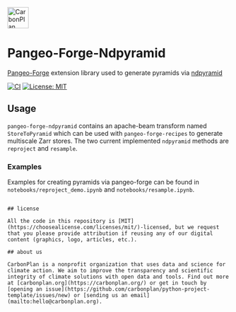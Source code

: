 <p align="left" >
<a href='https://carbonplan.org'>
<picture>
  <source media="(prefers-color-scheme: dark)" srcset="https://carbonplan-assets.s3.amazonaws.com/monogram/light-small.png">
  <img alt="CarbonPlan monogram." height="48" src="https://carbonplan-assets.s3.amazonaws.com/monogram/dark-small.png">
</picture>
</a>
</p>

# Pangeo-Forge-Ndpyramid

[Pangeo-Forge](https://pangeo-forge.readthedocs.io/en/latest/) extension library used to generate pyramids via [ndpyramid](https://github.com/carbonplan/ndpyramid)

[![CI](https://github.com/carbonplan/python-project-template/actions/workflows/main.yaml/badge.svg)](https://github.com/carbonplan/python-project-template/actions/workflows/main.yaml)
[![License: MIT](https://img.shields.io/badge/License-MIT-blue.svg)](https://opensource.org/licenses/MIT)



## Usage

`pangeo-forge-ndpyramid` contains an apache-beam transform named `StoreToPyramid` which can be used with `pangeo-forge-recipes` to generate multiscale Zarr stores.
The two current implemented `ndpyramid` methods are `reproject` and `resample`.

### Examples

Examples for creating pyramids via pangeo-forge can be found in `notebooks/reproject_demo.ipynb` and `notebooks/resample.ipynb`.




```

## license

All the code in this repository is [MIT](https://choosealicense.com/licenses/mit/)-licensed, but we request that you please provide attribution if reusing any of our digital content (graphics, logo, articles, etc.).

## about us

CarbonPlan is a nonprofit organization that uses data and science for climate action. We aim to improve the transparency and scientific integrity of climate solutions with open data and tools. Find out more at [carbonplan.org](https://carbonplan.org/) or get in touch by [opening an issue](https://github.com/carbonplan/python-project-template/issues/new) or [sending us an email](mailto:hello@carbonplan.org).
